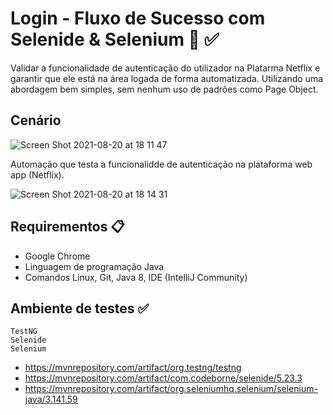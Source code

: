 # Login - Fluxo de Sucesso com Selenide & Selenium 🤖 ✅

Validar a funcionalidade de autenticação do utilizador na Platarma Netflix e garantir que ele está na área logada de forma automatizada. Utilizando uma abordagem bem simples, sem nenhum uso de padrões como Page Object.

## Cenário

![Screen Shot 2021-08-20 at 18 11 47](https://user-images.githubusercontent.com/990877/130293848-8ed082b6-c95d-4627-a9f5-c4567bb8508e.png)
 

Automação que testa a funcionalidde de autenticação na plataforma web app (Netflix).

![Screen Shot 2021-08-20 at 18 14 31](https://user-images.githubusercontent.com/990877/130294032-f8f333cb-e2a2-4af5-bb08-b173bcf7c2b6.png)

## Requirementos 📋

* Google Chrome
* Linguagem de programação Java
* Comandos Linux, Git, Java 8, IDE (IntelliJ Community)

## Ambiente de testes ✅

```shell script
TestNG
Selenide
Selenium
```
* https://mvnrepository.com/artifact/org.testng/testng
* https://mvnrepository.com/artifact/com.codeborne/selenide/5.23.3
* https://mvnrepository.com/artifact/org.seleniumhq.selenium/selenium-java/3.141.59

